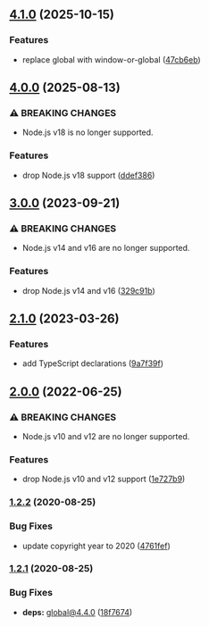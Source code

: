 ## [4.1.0](https://github.com/kenany/get-random-values/compare/4.0.0...4.1.0) (2025-10-15)

### Features

* replace global with window-or-global ([47cb6eb](https://github.com/kenany/get-random-values/commit/47cb6eb517d725248791867661865416e177eec7))

## [4.0.0](https://github.com/kenany/get-random-values/compare/3.0.0...4.0.0) (2025-08-13)

### ⚠ BREAKING CHANGES

* Node.js v18 is no longer supported.

### Features

* drop Node.js v18 support ([ddef386](https://github.com/kenany/get-random-values/commit/ddef386fc0bc842f1e6eed6beac8dea6947f3655))

## [3.0.0](https://github.com/kenany/get-random-values/compare/2.1.0...3.0.0) (2023-09-21)


### ⚠ BREAKING CHANGES

* Node.js v14 and v16 are no longer supported.

### Features

* drop Node.js v14 and v16 ([329c91b](https://github.com/kenany/get-random-values/commit/329c91b1a7b3b2e937545bf0a9c37d7df6b4f3e7))

## [2.1.0](https://github.com/KenanY/get-random-values/compare/2.0.0...2.1.0) (2023-03-26)


### Features

* add TypeScript declarations ([9a7f39f](https://github.com/KenanY/get-random-values/commit/9a7f39fbfca6b94699024619eccebeba83babc07))

## [2.0.0](https://github.com/KenanY/get-random-values/compare/1.2.2...2.0.0) (2022-06-25)


### ⚠ BREAKING CHANGES

* Node.js v10 and v12 are no longer supported.

### Features

* drop Node.js v10 and v12 support ([1e727b9](https://github.com/KenanY/get-random-values/commit/1e727b95bc162a7afbb6608687950101fae573ab))

### [1.2.2](https://github.com/KenanY/get-random-values/compare/1.2.1...1.2.2) (2020-08-25)


### Bug Fixes

* update copyright year to 2020 ([4761fef](https://github.com/KenanY/get-random-values/commit/4761fef0e5513b84f0ab340d22ef31d97e50ab4c))

### [1.2.1](https://github.com/KenanY/get-random-values/compare/1.2.0...1.2.1) (2020-08-25)


### Bug Fixes

* **deps:** global@4.4.0 ([18f7674](https://github.com/KenanY/get-random-values/commit/18f7674e87441f5d682b27390e992e18215456ab))
